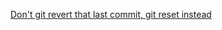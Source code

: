 

[Don't git revert that last commit, git reset instead](https://www.theserverside.com/video/Dont-git-revert-that-last-commit-git-reset-instead)



